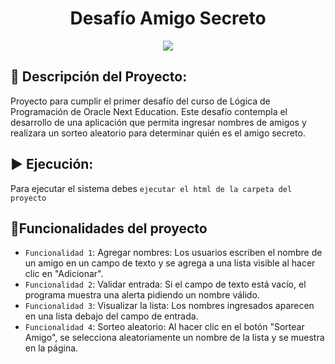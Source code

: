 <h1 align="center"> Desafío Amigo Secreto </h1>

<p align="center"> 
<img src="https://github.com/user-attachments/assets/e0b8b9ed-f6b9-4a3c-a912-d631264690a2"/>
</p>

## 📖 Descripción del Proyecto:
  Proyecto para cumplir el primer desafío del curso de Lógica de Programación de Oracle Next Education. Este desafío contempla el desarrollo de una aplicación que permita ingresar nombres de amigos y realizara un sorteo aleatorio para determinar quién es el amigo secreto.
## 	:arrow_forward: Ejecución:
  
  Para ejecutar el sistema debes ```ejecutar el html de la carpeta del proyecto``` 

## :hammer:Funcionalidades del proyecto

- `Funcionalidad 1`: Agregar nombres: Los usuarios escriben el nombre de un amigo en un campo de texto y se agrega a una lista visible al hacer clic en "Adicionar".
- `Funcionalidad 2`: Validar entrada: Si el campo de texto está vacío, el programa muestra una alerta pidiendo un nombre válido.
- `Funcionalidad 3`: Visualizar la lista: Los nombres ingresados aparecen en una lista debajo del campo de entrada.
- `Funcionalidad 4`: Sorteo aleatorio: Al hacer clic en el botón "Sortear Amigo", se selecciona aleatoriamente un nombre de la lista y se muestra en la página.
  
